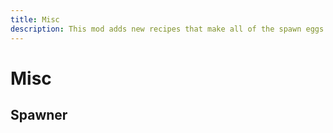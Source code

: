 ```yaml
---
title: Misc
description: This mod adds new recipes that make all of the spawn eggs craftable. Use the eggs to customize your mob spawner!
---
```


# Misc

## Spawner

<ShapedRecipe
a1="iron_bars" b1="iron_bars" c1="iron_bars"
a2="iron_bars" b2="diamond_block" c2="iron_bars"
a3="iron_bars" b3="obsidian" c3="iron_bars"
output="spawner"/>
